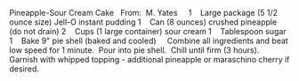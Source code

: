 Pineapple-Sour Cream Cake
 
From:  M. Yates
 
 
1    Large package (5 1/2 ounce size) Jell-O instant pudding
1    Can (8 ounces) crushed pineapple (do not drain)
2    Cups (1 large container) sour cream
1    Tablespoon sugar
1    Bake 9" pie shell (baked and cooled)
 
 
Combine all ingredients and beat low speed for 1 minute.  Pour into pie shell.  Chill until firm (3 hours). 
 
Garnish with whipped topping - additional pineapple or maraschino cherry if desired.
